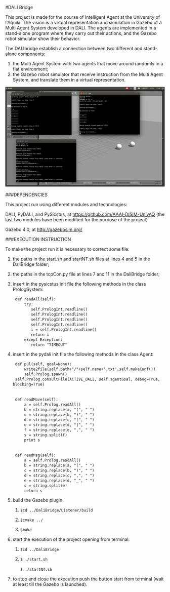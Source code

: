 #DALI Bridge 


This project is made for the course of Intelligent Agent at the University of l'Aquila. The vision is a virtual representation and simulation in Gazebo of a Multi Agent System developed in DALI. The  agents are implemented in a stand-alone program where they carry out their actions, and the Gazebo robot simulator show their behavior. 



The DALIbridge establish a connection between two different and stand-alone components:

1. the Multi Agent System with two agents that move around randomly in a flat environment;
2. the Gazebo robot simulator that receive instruction from the Multi Agent System, and translate them in a virtual representation. 

![example](https://github.com/pierfrancescoran/DaliBridge/blob/master/simulation.png)


###DEPENDENCIES 

This project run using different modules and technologies: 

DALI, PyDALI, and PySicstus, at https://github.com/AAAI-DISIM-UnivAQ 
(the last two modules have been modified for the purpose of the project)

Gazebo 4.0, at http://gazebosim.org/ 



###EXECUTION INSTRUCTION

To make the project run it is necessary to correct some file: 

1. the paths in the start.sh and startNT.sh files at lines 4 and 5 in the DaliBridge folder; 

2. the paths in the tcpCon.py file at lines 7 and 11 in the DaliBridge folder; 

3. insert in the pysicstus init file the following methods in the class PrologSystem:

		def readAll(self):
		    try:
		       self.PrologInt.readline()
		       self.PrologInt.readline()
		       self.PrologInt.readline()
		       self.PrologInt.readline()
		       i = self.PrologInt.readline()
		       return i
		    except Exception:
		       return "TIMEOUT"

4. insert in the pydali init file the following methods in the class Agent:
	  

	    def pul(self, goal=None):
	     	write2file(self.path+"/"+self.name+'.txt',self.makeConf())
	        self.Prolog.spawn()
		self.Prolog.consultFile(ACTIVE_DALI, self.agentGoal, debug=True, blocking=True)
	
	
	    def readMove(self):
	        a = self.Prolog.readAll()
	        b = string.replace(a, "(", " ")
	        c = string.replace(b, ")", " ")
	        d = string.replace(c, "[", " ")
	        e = string.replace(d, "]", " ")
	        f = string.replace(e, ",", " ")
	        s = string.split(f)
	        print s 
	
	
	    def readMsg(self):
	        a = self.Prolog.readAll()
	        b = string.replace(a, "(", " ")
	        c = string.replace(b, ")", " ")
	        d = string.replace(c, ",", " ")
	        e = string.replace(d, "_", " ")
	        s = string.split(e)
	        return s 


5. build the Gazebo plugin: 

	1.     $cd ../DaliBridge/Listener/build 
	
	2.     $cmake ../ 
	
	3.     $make 
	
6. start the execution of the project opening from terminal: 

	1.     $cd ../DaliBridge 
	
	2.     $ ./start.sh 
	
	       $ ./startNT.sh
7. to stop and close the execution push the button start from terminal (wait at least till the Gazebo is launched). 
